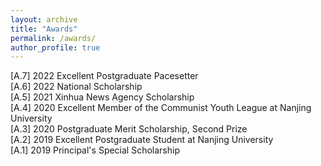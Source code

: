 ```yaml
---
layout: archive
title: "Awards"
permalink: /awards/
author_profile: true
---
```

[A.7] 2022 Excellent Postgraduate Pacesetter  
[A.6] 2022 National Scholarship  
[A.5] 2021 Xinhua News Agency Scholarship  
[A.4] 2020 Excellent Member of the Communist Youth League at Nanjing University  
[A.3] 2020 Postgraduate Merit Scholarship, Second Prize  
[A.2] 2019 Excellent Postgraduate Student at Nanjing University  
[A.1] 2019 Principal's Special Scholarship